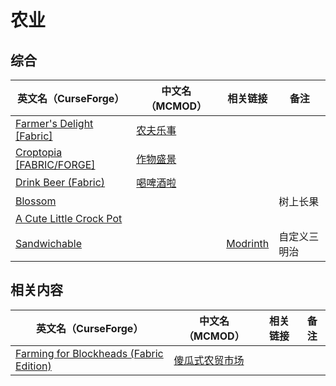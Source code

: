 # 农业

## 综合

| 英文名（CurseForge）                                                                             | 中文名（MCMOD）                                  | 相关链接                                              | 备注         |
| ------------------------------------------------------------------------------------------------ | ------------------------------------------------ | ----------------------------------------------------- | ------------ |
| [Farmer's Delight [Fabric]](https://www.curseforge.com/minecraft/mc-mods/farmers-delight-fabric) | [农夫乐事](https://www.mcmod.cn/class/2820.html) |                                                       |              |
| [Croptopia [FABRIC/FORGE]](https://www.curseforge.com/minecraft/mc-mods/croptopia-fabric)        | [作物盛景](https://www.mcmod.cn/class/4225.html) |                                                       |              |
| [Drink Beer (Fabric)](https://www.curseforge.com/minecraft/mc-mods/drink-beer-fabric)            | [喝啤酒啦](https://www.mcmod.cn/class/4585.html) |                                                       |              |
| [Blossom](https://www.curseforge.com/minecraft/mc-mods/blossom)                                  |                                                  |                                                       | 树上长果     |
| [A Cute Little Crock Pot](https://www.curseforge.com/minecraft/mc-mods/a-cute-little-crock-pot)  |                                                  |                                                       |              |
| [Sandwichable](https://www.curseforge.com/minecraft/mc-mods/sandwichable)                        |                                                  | [Modrinth](https://www.modrinth.com/mod/sandwichable) | 自定义三明治 |

## 相关内容

| 英文名（CurseForge）                                                                                                  | 中文名（MCMOD）                                        | 相关链接 | 备注 |
| --------------------------------------------------------------------------------------------------------------------- | ------------------------------------------------------ | -------- | ---- |
| [Farming for Blockheads (Fabric Edition)](https://www.curseforge.com/minecraft/mc-mods/farming-for-blockheads-fabric) | [傻瓜式农贸市场](https://www.mcmod.cn/class/2057.html) |          |      |
